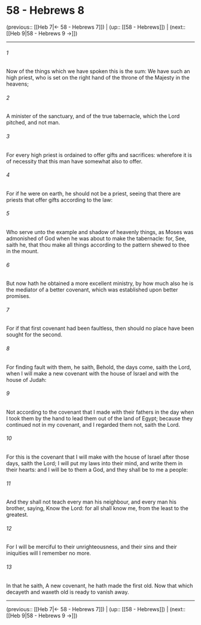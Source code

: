# 58 - Hebrews 8

(previous:: [[Heb 7|← 58 - Hebrews 7]]) | (up:: [[58 - Hebrews]]) | (next:: [[Heb 9|58 - Hebrews 9 →]])

***


###### 1 
Now of the things which we have spoken this is the sum: We have such an high priest, who is set on the right hand of the throne of the Majesty in the heavens; 

###### 2 
A minister of the sanctuary, and of the true tabernacle, which the Lord pitched, and not man. 

###### 3 
For every high priest is ordained to offer gifts and sacrifices: wherefore it is of necessity that this man have somewhat also to offer. 

###### 4 
For if he were on earth, he should not be a priest, seeing that there are priests that offer gifts according to the law: 

###### 5 
Who serve unto the example and shadow of heavenly things, as Moses was admonished of God when he was about to make the tabernacle: for, See, saith he, that thou make all things according to the pattern shewed to thee in the mount. 

###### 6 
But now hath he obtained a more excellent ministry, by how much also he is the mediator of a better covenant, which was established upon better promises. 

###### 7 
For if that first covenant had been faultless, then should no place have been sought for the second. 

###### 8 
For finding fault with them, he saith, Behold, the days come, saith the Lord, when I will make a new covenant with the house of Israel and with the house of Judah: 

###### 9 
Not according to the covenant that I made with their fathers in the day when I took them by the hand to lead them out of the land of Egypt; because they continued not in my covenant, and I regarded them not, saith the Lord. 

###### 10 
For this is the covenant that I will make with the house of Israel after those days, saith the Lord; I will put my laws into their mind, and write them in their hearts: and I will be to them a God, and they shall be to me a people: 

###### 11 
And they shall not teach every man his neighbour, and every man his brother, saying, Know the Lord: for all shall know me, from the least to the greatest. 

###### 12 
For I will be merciful to their unrighteousness, and their sins and their iniquities will I remember no more. 

###### 13 
In that he saith, A new covenant, he hath made the first old. Now that which decayeth and waxeth old is ready to vanish away.

***

(previous:: [[Heb 7|← 58 - Hebrews 7]]) | (up:: [[58 - Hebrews]]) | (next:: [[Heb 9|58 - Hebrews 9 →]])

